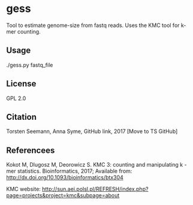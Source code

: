 # gess

Tool to estimate genome-size from fastq reads. Uses the KMC tool for k-mer counting. 


## Usage

./gess.py fastq_file


## License

GPL 2.0

## Citation 

Torsten Seemann, Anna Syme, GitHub link, 2017
[Move to TS GitHub]

## Referencees

Kokot M, Dlugosz M, Deorowicz S. KMC 3: counting and manipulating k -mer statistics. Bioinformatics, 2017; Available from: http://dx.doi.org/10.1093/bioinformatics/btx304

KMC website:
http://sun.aei.polsl.pl/REFRESH/index.php?page=projects&project=kmc&subpage=about




